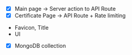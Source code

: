 - [x] Main page -> Server action to API Route
- [x] Certificate Page -> API Route + Rate limiting
- Favicon, Title
- UI
- [x] MongoDB collection
